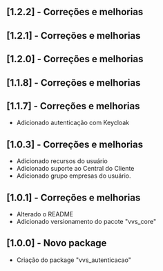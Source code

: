 ## [1.2.2] - Correções e melhorias

## [1.2.1] - Correções e melhorias

## [1.2.0] - Correções e melhorias

## [1.1.8] - Correções e melhorias

## [1.1.7] - Correções e melhorias

* Adicionado autenticação com Keycloak

## [1.0.3] - Correções e melhorias

* Adicionado recursos do usuário
* Adicionado suporte ao Central do Cliente
* Adicionado grupo empresas do usuário.

## [1.0.1] - Correções e melhorias

* Alterado o README
* Adicionado versionamento do pacote "vvs_core"

## [1.0.0] - Novo package

* Criação do package "vvs_autenticacao"